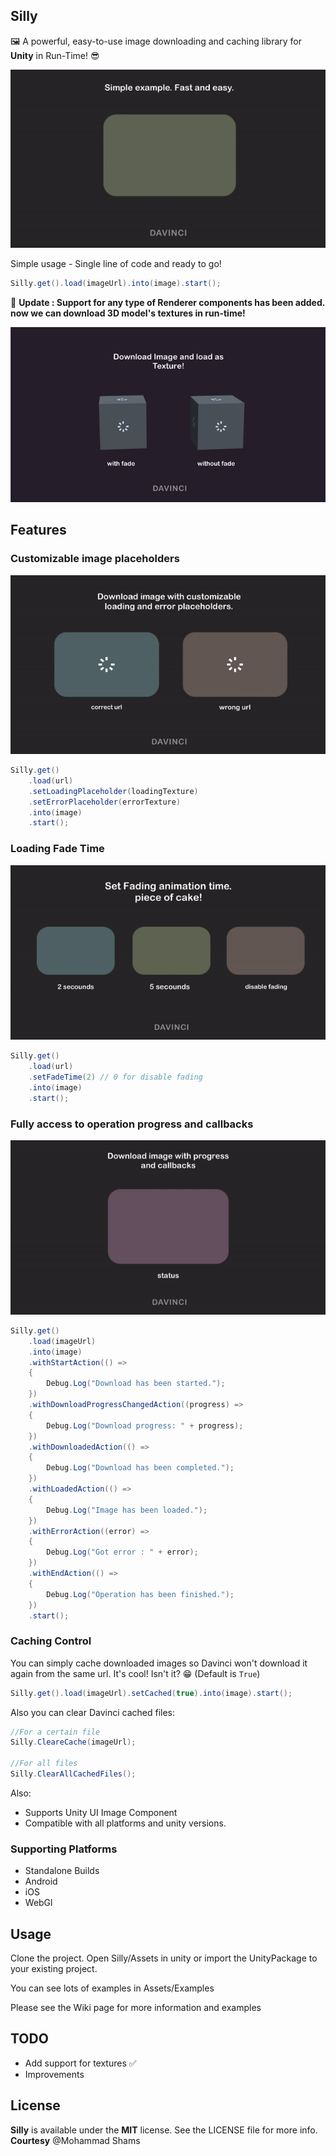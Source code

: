 Silly
---
🖼 A powerful, easy-to-use image downloading and caching library for **Unity** in Run-Time! 😎 

![](https://github.com/tonyvtomy/Silly/blob/master/Images/image1.gif?raw=true)

Simple usage - Single line of code and ready to go!
```csharp
Silly.get().load(imageUrl).into(image).start();
```

🔴 **Update : Support for any type of Renderer components has been added. now we can download 3D model's textures in run-time!**

![](https://github.com/tonyvtomy/Silly/blob/master/Images/image2.gif?raw=true)


Features
---
### Customizable image placeholders

![](https://github.com/tonyvtomy/Silly/blob/master/Images/image3.gif?raw=true)
```csharp
Silly.get()
    .load(url)
    .setLoadingPlaceholder(loadingTexture)
    .setErrorPlaceholder(errorTexture)
    .into(image)
    .start();
```

### Loading Fade Time

![](https://github.com/tonyvtomy/Silly/blob/master/Images/image4.gif?raw=true)
```csharp
Silly.get()
    .load(url)
    .setFadeTime(2) // 0 for disable fading
    .into(image)
    .start();
```

### Fully access to operation progress and callbacks

![](https://github.com/tonyvtomy/Silly/blob/master/Images/image5.gif?raw=true)
```csharp
Silly.get()
    .load(imageUrl)
    .into(image)
    .withStartAction(() =>
    {
        Debug.Log("Download has been started.");
    })
    .withDownloadProgressChangedAction((progress) =>
    {
        Debug.Log("Download progress: " + progress);
    })
    .withDownloadedAction(() =>
    {
        Debug.Log("Download has been completed.");
    })
    .withLoadedAction(() =>
    {
        Debug.Log("Image has been loaded.");
    })
    .withErrorAction((error) =>
    {
        Debug.Log("Got error : " + error);
    })
    .withEndAction(() =>
    {
        Debug.Log("Operation has been finished.");
    })
    .start();
```

### Caching Control
You can simply cache downloaded images so Davinci won't download it again from the same url. It's cool! Isn't it? 😁
(Default is `True`)

```csharp
Silly.get().load(imageUrl).setCached(true).into(image).start();
```

Also you can clear Davinci cached files: 
```csharp
//For a certain file
Silly.CleareCache(imageUrl);

//For all files
Silly.ClearAllCachedFiles();
```

Also:
- Supports Unity UI Image Component
- Compatible with all platforms and unity versions.

### Supporting Platforms
- Standalone Builds
- Android
- iOS
- WebGl

Usage
----
Clone the project. Open Silly/Assets in unity or import the UnityPackage to your existing project.

You can see lots of examples in Assets/Examples

Please see the Wiki page for more information and examples

TODO
----
 - Add support for textures ✅ 
 - Improvements

License
----
**Silly** is available under the **MIT** license. See the LICENSE file for more info.<br>
**Courtesy** @Mohammad Shams

